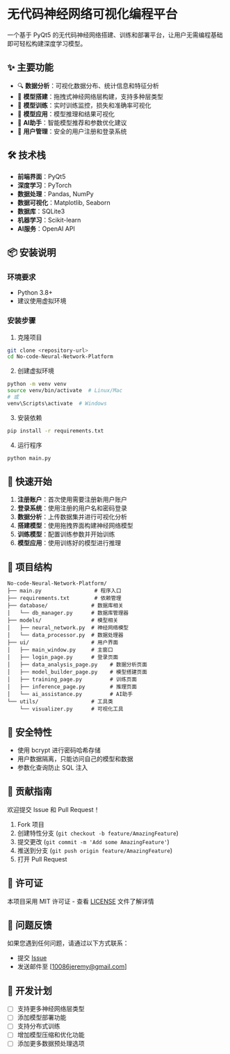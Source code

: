 # 无代码神经网络可视化编程平台

一个基于 PyQt5 的无代码神经网络搭建、训练和部署平台，让用户无需编程基础即可轻松构建深度学习模型。

## ✨ 主要功能

- 🔍 **数据分析**：可视化数据分布、统计信息和特征分析
- 🧱 **模型搭建**：拖拽式神经网络层构建，支持多种层类型
- 🎯 **模型训练**：实时训练监控，损失和准确率可视化
- 🚀 **模型应用**：模型推理和结果可视化
- 🤖 **AI助手**：智能模型推荐和参数优化建议
- 👤 **用户管理**：安全的用户注册和登录系统

## 🛠️ 技术栈

- **前端界面**：PyQt5
- **深度学习**：PyTorch
- **数据处理**：Pandas, NumPy
- **数据可视化**：Matplotlib, Seaborn
- **数据库**：SQLite3
- **机器学习**：Scikit-learn
- **AI服务**：OpenAI API

## 📦 安装说明

### 环境要求
- Python 3.8+
- 建议使用虚拟环境

### 安装步骤

1. 克隆项目
```bash
git clone <repository-url>
cd No-code-Neural-Network-Platform
```

2. 创建虚拟环境
```bash
python -m venv venv
source venv/bin/activate  # Linux/Mac
# 或
venv\Scripts\activate  # Windows
```

3. 安装依赖
```bash
pip install -r requirements.txt
```

4. 运行程序
```bash
python main.py
```

## 🚀 快速开始

1. **注册账户**：首次使用需要注册新用户账户
2. **登录系统**：使用注册的用户名和密码登录
3. **数据分析**：上传数据集并进行可视化分析
4. **搭建模型**：使用拖拽界面构建神经网络模型
5. **训练模型**：配置训练参数并开始训练
6. **模型应用**：使用训练好的模型进行推理

## 📁 项目结构

```
No-code-Neural-Network-Platform/
├── main.py                 # 程序入口
├── requirements.txt        # 依赖管理
├── database/              # 数据库相关
│   └── db_manager.py      # 数据库管理器
├── models/                # 模型相关
│   ├── neural_network.py  # 神经网络模型
│   └── data_processor.py  # 数据处理器
├── ui/                    # 用户界面
│   ├── main_window.py     # 主窗口
│   ├── login_page.py      # 登录页面
│   ├── data_analysis_page.py    # 数据分析页面
│   ├── model_builder_page.py    # 模型搭建页面
│   ├── training_page.py         # 训练页面
│   ├── inference_page.py        # 推理页面
│   └── ai_assistance.py         # AI助手
└── utils/                 # 工具类
    └── visualizer.py      # 可视化工具
```

## 🔐 安全特性

- 使用 bcrypt 进行密码哈希存储
- 用户数据隔离，只能访问自己的模型和数据
- 参数化查询防止 SQL 注入

## 🤝 贡献指南

欢迎提交 Issue 和 Pull Request！

1. Fork 项目
2. 创建特性分支 (`git checkout -b feature/AmazingFeature`)
3. 提交更改 (`git commit -m 'Add some AmazingFeature'`)
4. 推送到分支 (`git push origin feature/AmazingFeature`)
5. 打开 Pull Request

## 📝 许可证

本项目采用 MIT 许可证 - 查看 [LICENSE](LICENSE) 文件了解详情

## 🐛 问题反馈

如果您遇到任何问题，请通过以下方式联系：

- 提交 [Issue](../../issues)
- 发送邮件至 [10086jeremy@gmail.com]

## 🔧 开发计划

- [ ] 支持更多神经网络层类型
- [ ] 添加模型部署功能
- [ ] 支持分布式训练
- [ ] 增加模型压缩和优化功能
- [ ] 添加更多数据预处理选项
